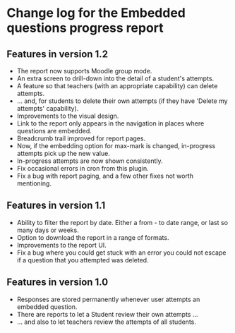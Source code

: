# Change log for the Embedded questions progress report

## Features in version 1.2

* The report now supports Moodle group mode.
* An extra screen to drill-down into the detail of a student's attempts.
* A feature so that teachers (with an appropriate capability) can delete attempts.
* ... and, for students to delete their own attempts (if they have 'Delete my attempts' capability).
* Improvements to the visual design.
* Link to the report only appears in the navigation in places where questions are embedded.
* Breadcrumb trail improved for report pages.
* Now, if the embedding option for max-mark is changed, in-progress attempts pick up the new value.
* In-progress attempts are now shown consistently.
* Fix occasional errors in cron from this plugin.
* Fix a bug with report paging, and a few other fixes not worth mentioning.


## Features in version 1.1

* Ability to filter the report by date. Either a from - to date range,
  or last so many days or weeks.
* Option to download the report in a range of formats.
* Improvements to the report UI.
* Fix a bug where you could get stuck with an error you could not escape
  if a question that you attempted was deleted.


## Features in version 1.0

* Responses are stored permanently whenever user attempts an embedded question.
* There are reports to let a Student review their own attempts ...
* ... and also to let teachers review the attempts of all students.
